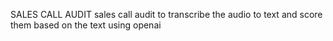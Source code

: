 SALES CALL AUDIT
sales call audit to transcribe the audio to text and score them based on the text using openai
